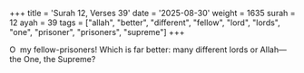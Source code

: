 +++
title = 'Surah 12, Verses 39'
date = '2025-08-30'
weight = 1635
surah = 12
ayah = 39
tags = ["allah", "better", "different", "fellow", "lord", "lords", "one", "prisoner", "prisoners", "supreme"]
+++

O  my fellow-prisoners! Which is far better: many different lords or Allah—the One, the Supreme?
